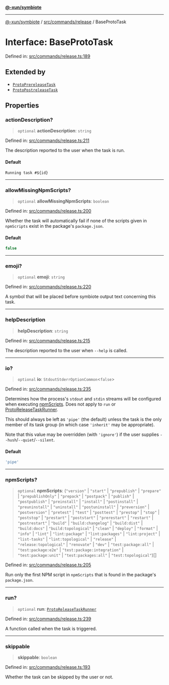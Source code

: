 [**@-xun/symbiote**](../../../../README.md)

***

[@-xun/symbiote](../../../../README.md) / [src/commands/release](../README.md) / BaseProtoTask

# Interface: BaseProtoTask

Defined in: [src/commands/release.ts:189](https://github.com/Xunnamius/symbiote/blob/49b68300bfb7b09f7c437e515711c99015f99f81/src/commands/release.ts#L189)

## Extended by

- [`ProtoPrereleaseTask`](ProtoPrereleaseTask.md)
- [`ProtoPostreleaseTask`](ProtoPostreleaseTask.md)

## Properties

### actionDescription?

> `optional` **actionDescription**: `string`

Defined in: [src/commands/release.ts:211](https://github.com/Xunnamius/symbiote/blob/49b68300bfb7b09f7c437e515711c99015f99f81/src/commands/release.ts#L211)

The description reported to the user when the task is run.

#### Default

`Running task #${id}`

***

### allowMissingNpmScripts?

> `optional` **allowMissingNpmScripts**: `boolean`

Defined in: [src/commands/release.ts:200](https://github.com/Xunnamius/symbiote/blob/49b68300bfb7b09f7c437e515711c99015f99f81/src/commands/release.ts#L200)

Whether the task will automatically fail if none of the scripts given in
`npmScripts` exist in the package's `package.json`.

#### Default

```ts
false
```

***

### emoji?

> `optional` **emoji**: `string`

Defined in: [src/commands/release.ts:220](https://github.com/Xunnamius/symbiote/blob/49b68300bfb7b09f7c437e515711c99015f99f81/src/commands/release.ts#L220)

A symbol that will be placed before symbiote output text concerning this
task.

***

### helpDescription

> **helpDescription**: `string`

Defined in: [src/commands/release.ts:215](https://github.com/Xunnamius/symbiote/blob/49b68300bfb7b09f7c437e515711c99015f99f81/src/commands/release.ts#L215)

The description reported to the user when `--help` is called.

***

### io?

> `optional` **io**: `StdoutStderrOptionCommon`\<`false`\>

Defined in: [src/commands/release.ts:235](https://github.com/Xunnamius/symbiote/blob/49b68300bfb7b09f7c437e515711c99015f99f81/src/commands/release.ts#L235)

Determines how the process's `stdout` and `stdin` streams will be
configured when executing [npmScripts](#npmscripts). Does not apply to `run` or
[ProtoReleaseTaskRunner](../type-aliases/ProtoReleaseTaskRunner.md).

This should always be left as `'pipe'` (the default) unless the task is the
only member of its task group (in which case `'inherit'` may be
appropriate).

Note that this value may be overridden (with `'ignore'`) if the user
supplies `--hush`/`--quiet`/`--silent`.

#### Default

```ts
'pipe'
```

***

### npmScripts?

> `optional` **npmScripts**: (`"version"` \| `"start"` \| `"prepublish"` \| `"prepare"` \| `"prepublishOnly"` \| `"prepack"` \| `"postpack"` \| `"publish"` \| `"postpublish"` \| `"preinstall"` \| `"install"` \| `"postinstall"` \| `"preuninstall"` \| `"uninstall"` \| `"postuninstall"` \| `"preversion"` \| `"postversion"` \| `"pretest"` \| `"test"` \| `"posttest"` \| `"prestop"` \| `"stop"` \| `"poststop"` \| `"prestart"` \| `"poststart"` \| `"prerestart"` \| `"restart"` \| `"postrestart"` \| `"build"` \| `"build:changelog"` \| `"build:dist"` \| `"build:docs"` \| `"build:topological"` \| `"clean"` \| `"deploy"` \| `"format"` \| `"info"` \| `"lint"` \| `"lint:package"` \| `"lint:packages"` \| `"lint:project"` \| `"list-tasks"` \| `"lint:topological"` \| `"release"` \| `"release:topological"` \| `"renovate"` \| `"dev"` \| `"test:package:all"` \| `"test:package:e2e"` \| `"test:package:integration"` \| `"test:package:unit"` \| `"test:packages:all"` \| `"test:topological"`)[]

Defined in: [src/commands/release.ts:205](https://github.com/Xunnamius/symbiote/blob/49b68300bfb7b09f7c437e515711c99015f99f81/src/commands/release.ts#L205)

Run only the first NPM script in `npmScripts` that is found in the
package's `package.json`.

***

### run?

> `optional` **run**: [`ProtoReleaseTaskRunner`](../type-aliases/ProtoReleaseTaskRunner.md)

Defined in: [src/commands/release.ts:239](https://github.com/Xunnamius/symbiote/blob/49b68300bfb7b09f7c437e515711c99015f99f81/src/commands/release.ts#L239)

A function called when the task is triggered.

***

### skippable

> **skippable**: `boolean`

Defined in: [src/commands/release.ts:193](https://github.com/Xunnamius/symbiote/blob/49b68300bfb7b09f7c437e515711c99015f99f81/src/commands/release.ts#L193)

Whether the task can be skipped by the user or not.
